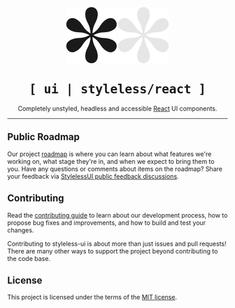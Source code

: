 <div align="center">
  <img src="https://raw.githubusercontent.com/styleless-ui/react-styleless-ui/4c10f2480719ef23e7af118b54f6861164603888/readme-dark-icon.svg#gh-light-mode-only" height="128">
  <img src="https://raw.githubusercontent.com/styleless-ui/react-styleless-ui/4c10f2480719ef23e7af118b54f6861164603888/readme-light-icon.svg#gh-dark-mode-only" height="128">
  <h1 align="center"><samp>[ ui | styleless/react ]</samp></h1>
</div>

<div align="center">

Completely unstyled, headless and accessible [React](https://reactjs.org/) UI components.

</div>

<hr />

## Public Roadmap

Our project [roadmap](https://github.com/orgs/styleless-ui/projects/1/views/1?visibleFields=%5B%22Title%22%2C%22Assignees%22%2C%22Status%22%2C%22Labels%22%2C%22Repository%22%2C%22Milestone%22%5D) is where you can learn about what features we're working on, what stage they're in, and when we expect to bring them to you. Have any questions or comments about items on the roadmap? Share your feedback via [StylelessUI public feedback discussions](https://github.com/styleless-ui/react-styleless-ui/discussions/categories/feedback).

## Contributing

Read the [contributing guide](https://github.com/styleless-ui/react-styleless-ui/blob/next/CONTRIBUTING.md) to learn about our development process, how to propose bug fixes and improvements, and how to build and test your changes.

Contributing to styleless-ui is about more than just issues and pull requests! There are many other ways to support the project beyond contributing to the code base.


## License

This project is licensed under the terms of the [MIT license](https://github.com/styleless-ui/react-styleless-ui/blob/next/LICENSE).
